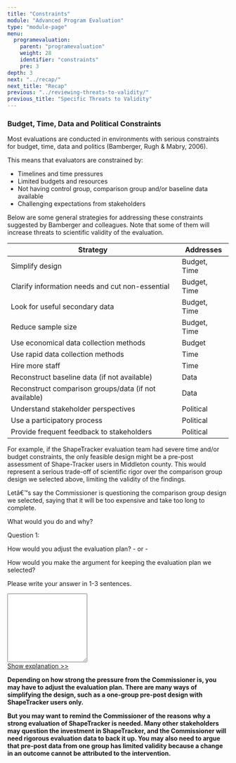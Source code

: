 ```yaml
---
title: "Constraints"
module: "Advanced Program Evaluation"
type: "module-page"
menu:
  programevaluation:
    parent: "programevaluation"
    weight: 28
    identifier: "constraints"
    pre: 3
depth: 3
next: "../recap/"
next_title: "Recap"
previous: "../reviewing-threats-to-validity/"
previous_title: "Specific Threats to Validity"
---
```

<div class="programevaluation"><form method="post" action="."><div class="pageblock clearfix"><div class="modalpageNav"></div>
</div><div class="pageblock"><h3>Budget, Time, Data and Political Constraints</h3>
</div><div class="pageblock well">
<div class="pullquote"><p>Most evaluations are conducted in environments with serious constraints for budget, time, data and politics (Bamberger, Rugh &amp; Mabry, 2006).</p></div>
</div><div class="pageblock"><p>This means that evaluators are constrained by:</p>
<ul>
<li> Timelines and time pressures</li>
<li> Limited budgets and resources</li>
<li> Not having control group, comparison group
      and/or baseline data available</li>
<li>Challenging expectations from stakeholders</li>
</ul>
<p>Below are some general strategies for addressing these
    constraints suggested by Bamberger and colleagues. Note that some of them will
    increase threats to scientific validity of the evaluation.</p>
<table>
<thead>
<tr>
<th class="th1">Strategy</th>
<th class="th1">Addresses</th>
</tr>
</thead>
<tbody>
<tr>
<td>Simplify design</td>
<td>Budget, Time</td>
</tr>
<tr>
<td>Clarify information needs and cut non-essential</td>
<td>Budget, Time</td>
</tr>
<tr>
<td>Look for useful secondary data</td>
<td>Budget, Time</td>
</tr>
<tr>
<td>Reduce sample size</td>
<td>Budget, Time</td>
</tr>
<tr>
<td>Use economical data collection methods</td>
<td>Budget</td>
</tr>
<tr>
<td>Use rapid data collection methods</td>
<td>Time</td>
</tr>
<tr>
<td>Hire more staff</td>
<td>Time</td>
</tr>
<tr>
<td>Reconstruct baseline data (if not available)</td>
<td>Data</td>
</tr>
<tr>
<td>Reconstruct comparison groups/data (if not available)</td>
<td>Data</td>
</tr>
<tr>
<td>Understand stakeholder perspectives</td>
<td>Political</td>
</tr>
<tr>
<td>Use a participatory process</td>
<td>Political</td>
</tr>
<tr>
<td>Provide frequent feedback to stakeholders</td>
<td>Political</td>
</tr>
</tbody>
</table>
<p>For example, if the ShapeTracker evaluation team had severe
    time and/or budget constraints, the only feasible design might be a pre-post
    assessment of Shape-Tracker users in Middleton county. This would represent a
    serious trade-off of scientific rigor over the comparison group design we
    selected above, limiting the validity of the findings.</p>
</div><div class="pageblock"><div class="cases">
<p>Letâ€™s say the Commissioner is questioning the comparison group design we selected, saying that it will be too expensive and take too long to complete. </p>
<p>What would you do and why? </p>
<div class="casetitle">
    Question 1:
  </div>
<div class="casecontent">
<div class="casequestion">
<p>How would you adjust the evaluation plan? - or -</p>
<p>How would you make the argument for keeping the evaluation plan we selected?</p>
<p>Please write your answer in 1-3 sentences.</p>
<!-- question is not answerable -->
<!-- -->
<!-- -->
<textarea name="question56" rows="10"></textarea>
<!-- -->
</div>
<!-- we want to show the answer no matter what -->
<!-- might be easier to edit question types
    directly since we show answer no matter what -->
<!-- -->
<!-- -->
<!-- -->
<div class="casesanswerdisplay">
<a class="moretoggle" href="#q56">Show explanation >></a>
<div class="toggleable" id="q56">
<p></p><p><strong>Depending on how strong the pressure from the Commissioner is, you may have to adjust the evaluation plan. There are many ways of simplifying the design, such as a one-group pre-post design with ShapeTracker users only.</strong></p>
<p><strong>But you may want to remind the Commissioner of the reasons why a strong evaluation of ShapeTracker is needed. Many other stakeholders may question the investment in ShapeTracker, and the Commissioner will need rigorous evaluation data to back it up. You may also need to argue that pre-post data from one group has limited validity because a change in an outcome cannot be attributed to the intervention.</strong></p>
</div>
</div>
</div>
</div>


</div></form></div>